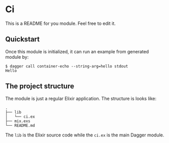 # Ci

This is a README for you module. Feel free to edit it.

## Quickstart

Once this module is initialized, it can run an example from generated module by:

```
$ dagger call container-echo --string-arg=hello stdout
Hello
```

## The project structure

The module is just a regular Elixir application. The structure is looks like:

```
.
├── lib
│   └── ci.ex
├── mix.exs
└── README.md
```

The `lib` is the Elixir source code while the `ci.ex` is the main Dagger module.
